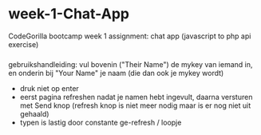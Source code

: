 # week-1-Chat-App
CodeGorilla bootcamp week 1 assignment: chat app (javascript  to php api exercise)

###
gebruikshandleiding: vul bovenin ("Their Name") de mykey van iemand in, en onderin bij "Your Name" je naam (die dan ook je mykey wordt)
* druk niet op enter
* eerst pagina refreshen nadat je namen hebt ingevult, daarna versturen met Send knop (refresh knop is niet meer nodig maar is er nog niet uit gehaald)
* typen is lastig door constante ge-refresh / loopje
###
